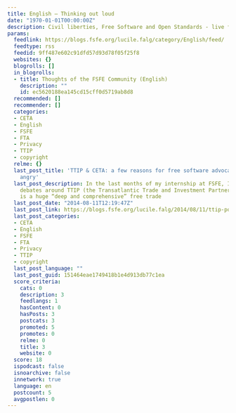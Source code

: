 ```yaml
---
title: English – Thinking out loud
date: "1970-01-01T00:00:00Z"
description: Civil liberties, Free Software and Open Standards - live from Berlin
params:
  feedlink: https://blogs.fsfe.org/lucile.falg/category/English/feed/
  feedtype: rss
  feedid: 9ff487e602c91dfd57d93d78f05f25f8
  websites: {}
  blogrolls: []
  in_blogrolls:
  - title: Thoughts of the FSFE Community (English)
    description: ""
    id: ec5620188ea145cd15cff0d5719ab8d8
  recommended: []
  recommender: []
  categories:
  - CETA
  - English
  - FSFE
  - FTA
  - Privacy
  - TTIP
  - copyright
  relme: {}
  last_post_title: 'TTIP & CETA: a few reasons for free software advocates to get
    angry'
  last_post_description: In the last months of my internship at FSFE, I started following
    debates around TTIP (the Transatlantic Trade and Investment Partnership). TTIP
    is a huge “deep and comprehensive” free trade
  last_post_date: "2014-08-11T12:19:47Z"
  last_post_link: https://blogs.fsfe.org/lucile.falg/2014/08/11/ttip-policy-laundering-a-few-reasons-for-free-software-communities-to-get-angry/
  last_post_categories:
  - CETA
  - English
  - FSFE
  - FTA
  - Privacy
  - TTIP
  - copyright
  last_post_language: ""
  last_post_guid: 151464eae1749418b1e4d913db77c1ea
  score_criteria:
    cats: 0
    description: 3
    feedlangs: 1
    hasContent: 0
    hasPosts: 3
    postcats: 3
    promoted: 5
    promotes: 0
    relme: 0
    title: 3
    website: 0
  score: 18
  ispodcast: false
  isnoarchive: false
  innetwork: true
  language: en
  postcount: 5
  avgpostlen: 0
---
```

